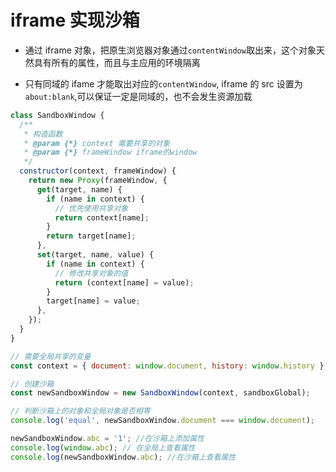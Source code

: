 # iframe 实现沙箱

- 通过 iframe 对象，把原生浏览器对象通过`contentWindow`取出来，这个对象天然具有所有的属性，而且与主应用的环境隔离

- 只有同域的 ifame 才能取出对应的`contentWindow`, iframe 的 src 设置为`about:blank`,可以保证一定是同域的，也不会发生资源加载

```js
class SandboxWindow {
  /**
   * 构造函数
   * @param {*} context 需要共享的对象
   * @param {*} frameWindow iframe的window
   */
  constructor(context, frameWindow) {
    return new Proxy(frameWindow, {
      get(target, name) {
        if (name in context) {
          // 优先使用共享对象
          return context[name];
        }
        return target[name];
      },
      set(target, name, value) {
        if (name in context) {
          // 修改共享对象的值
          return (context[name] = value);
        }
        target[name] = value;
      },
    });
  }
}

// 需要全局共享的变量
const context = { document: window.document, history: window.history };

// 创建沙箱
const newSandboxWindow = new SandboxWindow(context, sandboxGlobal);

// 判断沙箱上的对象和全局对象是否相等
console.log('equal', newSandboxWindow.document === window.document);

newSandboxWindow.abc = '1'; //在沙箱上添加属性
console.log(window.abc); // 在全局上查看属性
console.log(newSandboxWindow.abc); //在沙箱上查看属性
```

